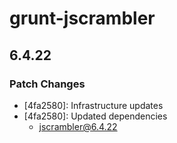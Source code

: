 # grunt-jscrambler

## 6.4.22

### Patch Changes

- [4fa2580]: Infrastructure updates
- [4fa2580]: Updated dependencies
  - jscrambler@6.4.22
